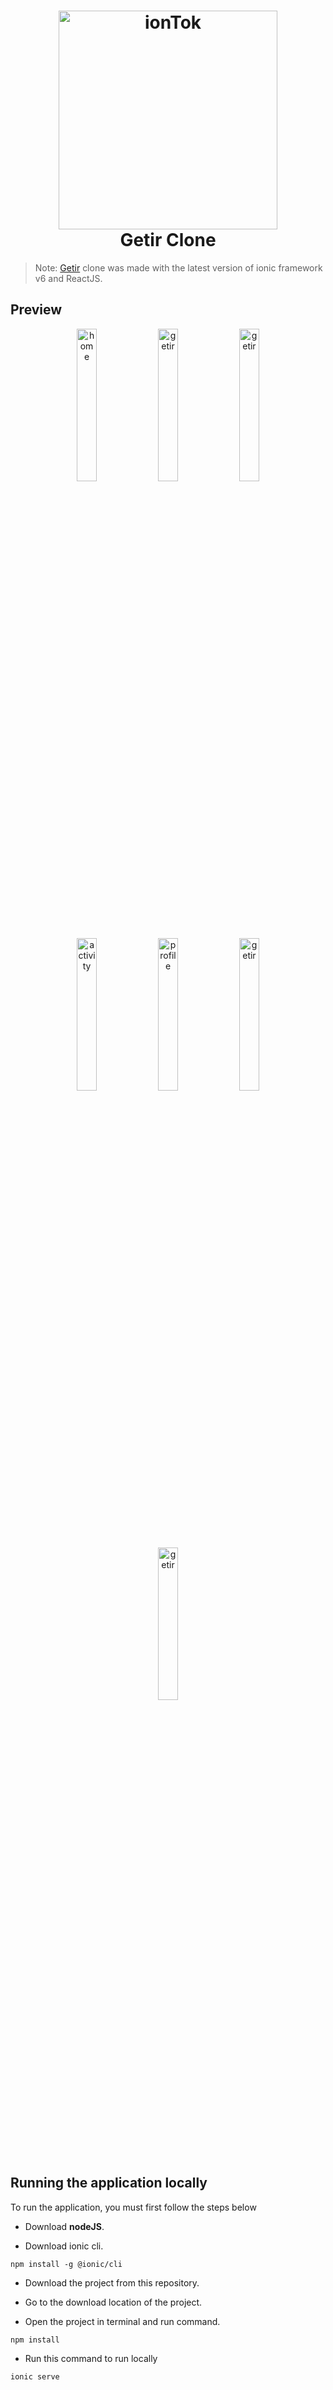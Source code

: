 <h1 align="center">
<img  width="350" src="https://www.birnoktabir.com/wp-content/uploads/2018/01/getir-290118.jpg" alt="ionTok">
    <br>
    Getir Clone
</h1>

> Note: <a href="https://play.google.com/store/apps/details?id=com.getir&hl=tr&gl=US">Getir</a> clone was made with the latest version of ionic framework v6 and ReactJS.

## Preview

<div align="center">
 <img alt="home"  title="home" src="https://res.cloudinary.com/alan4747/image/upload/v1633982635/localhost_8100_campaigns_iPhone_6_7_8_zhf8he.png" style=" width: 25%;"/>
 <img alt="getir"  title="getir" src="https://res.cloudinary.com/alan4747/image/upload/v1633982620/localhost_8100_campaigns_iPhone_6_7_8_1_lparzr.png" style=" width: 25%;"/>
 <img alt="getir"  title="getir" src="https://res.cloudinary.com/alan4747/image/upload/v1633982620/localhost_8100_campaigns_iPhone_6_7_8_2_l4l8tt.png" style=" width: 25%;"/>
 <img alt="activity"  title="activity" src="https://res.cloudinary.com/alan4747/image/upload/v1633982610/localhost_8100_campaigns_iPhone_6_7_8_3_aqbzqy.png" style=" width: 25%;"/>
 <img alt="profile"  title="profile" src="https://res.cloudinary.com/alan4747/image/upload/v1633982609/localhost_8100_campaigns_iPhone_6_7_8_4_goqr2v.png" style=" width: 25%;"/>
 <img alt="getir"  title="getir" src="https://res.cloudinary.com/alan4747/image/upload/v1633982588/localhost_8100_campaigns_iPhone_6_7_8_5_clvvu5.png" style=" width: 25%;"/>
 <img alt="getir"  title="getir" src="https://res.cloudinary.com/alan4747/image/upload/v1633982612/localhost_8100_campaigns_iPhone_6_7_8_6_g7gnz8.png" style=" width: 25%;"/>
</div>


## Running the application locally

<p>To run the application, you must first follow the steps below</p>

* Download **nodeJS**.

* Download ionic cli.
 ~~~
npm install -g @ionic/cli
~~~

* Download the project from this repository.

* Go to the download location of the project.

* Open the project in terminal and run command.
~~~ 
npm install 
~~~ 

* Run this command to run locally
~~~
ionic serve
~~~
